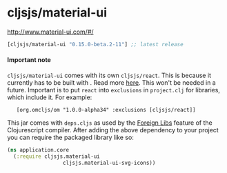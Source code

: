 # cljsjs/material-ui

http://www.material-ui.com/#/

[](dependency)
```clojure
[cljsjs/material-ui "0.15.0-beta.2-11"] ;; latest release
```
[](/dependency)

#### Important note
`cljsjs/material-ui` comes with its own `cljsjs/react`. This is because it currently has to 
 be built with . Read more [here](http://www.material-ui.com/v0.15.0-beta.2/#/get-started/installation). This won't be needed in a future.
 Important is to put `react` into `exclusions` in `project.clj` for libraries, which include it.
 For example:
  
 ```
    [org.omcljs/om "1.0.0-alpha34" :exclusions [cljsjs/react]]
 ```

This jar comes with `deps.cljs` as used by the [Foreign Libs][flibs] feature
of the Clojurescript compiler. After adding the above dependency to your project
you can require the packaged library like so:

```clojure
(ns application.core
  (:require cljsjs.material-ui
                  cljsjs.material-ui-svg-icons))
```

[flibs]: https://github.com/clojure/clojurescript/wiki/Packaging-Foreign-Dependencies
